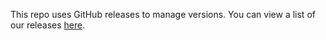 This repo uses GitHub releases to manage versions. You can view a list of our releases [here](https://github.com/creativecommons/vocabulary/releases).
